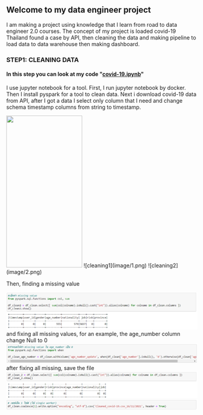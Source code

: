 ## Welcome to my data engineer project
I am making a project using knowledge that I learn from road to data engineer 2.0 courses. The concept of my project is loaded covid-19 Thailand found a case by API, then cleaning the data and making pipeline to load data to data warehouse then making dashboard.
### STEP1: CLEANING DATA
#### In this step you can look at my code "[covid-19.ipynb](covid-19.ipynb)"
I use jupyter notebook for a tool. First, I run jupyter notebook by docker. Then I install pyspark for a tool to clean data. Next i download covid-19 data from API, after I got a data I select only column that I need and change schema timestamp columns from string to timestamp.

<img src="cleaning1" width="200" height="400" />
![cleaning1](image/1.png)
![cleaning2](image/2.png)

Then, finding a missing value

![missingV](image/5.png)
and fixing all missing values, for an example, the age_number column change Null to 0
![missingF](image/6.png)
after fixing all missing, save the file
![FixMissingValue](image/FixMissing.png)
![savefile](image/savefile.png)
